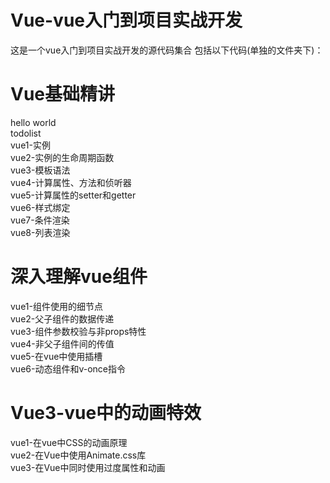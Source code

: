 # Vue-vue入门到项目实战开发
这是一个vue入门到项目实战开发的源代码集合
包括以下代码(单独的文件夹下)：

# Vue基础精讲                                                                                                                               
  hello world                                                                                                                             
  todolist        
  vue1-实例          
  vue2-实例的生命周期函数                                                                                                                   
  vue3-模板语法                                                                                                                             
  vue4-计算属性、方法和侦听器                                                                                                               
  vue5-计算属性的setter和getter                                                                                                             
  vue6-样式绑定                                                                                                                             
  vue7-条件渲染                                                                                                                             
  vue8-列表渲染                                                                                                                             
  
# 深入理解vue组件
  vue1-组件使用的细节点                                                                                                                     
  vue2-父子组件的数据传递                                                                                                                   
  vue3-组件参数校验与非props特性                                                                                                             
  vue4-非父子组件间的传值                                                                                                                   
  vue5-在vue中使用插槽                                                                                                                     
  vue6-动态组件和v-once指令                                                                                                                 
  
# Vue3-vue中的动画特效
  vue1-在vue中CSS的动画原理                                                                                                                 
  vue2-在Vue中使用Animate.css库                                                                                                             
  vue3-在Vue中同时使用过度属性和动画                                                                                                         
